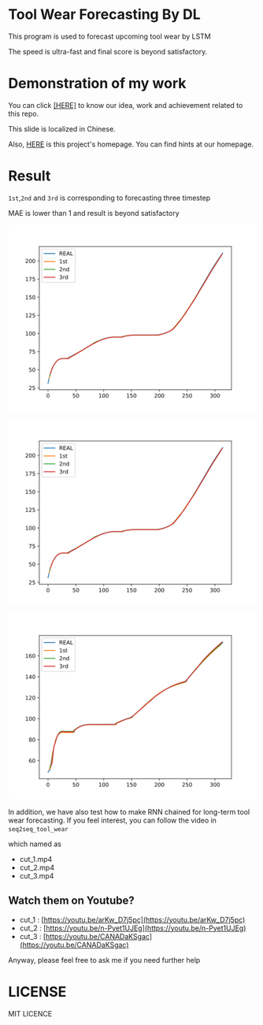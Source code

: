 # Tool Wear Forecasting By DL

This program is used to forecast upcoming tool wear by LSTM

The speed is ultra-fast and final score is beyond satisfactory.

# Demonstration of my work

You can click [[HERE]](demonstration.pdf) to know our idea, work and achievement related to this repo.

This slide is localized in Chinese.

Also, [HERE](https://kidozh.com/projects/rnn_in_prediction_tool_wear/) is this project's homepage. You can find hints at our homepage.

# Result

`1st`,`2nd` and `3rd` is corresponding to forecasting three timestep 

MAE is lower than 1 and result is beyond satisfactory

![First Cut](res/c2.svg)

![First Cut](res/c2.svg)

![First Cut](res/c3.svg)

In addition, we have also test how to make RNN chained for long-term tool wear forecasting. If you feel interest, you can follow the video in `seq2seq_tool_wear`

which named as 

+ cut_1.mp4
+ cut_2.mp4
+ cut_3.mp4

## Watch them on Youtube?

+ cut_1 : [https://youtu.be/arKw_D7j5pc](https://youtu.be/arKw_D7j5pc)
+ cut_2 : [https://youtu.be/n-Pyet1UJEg](https://youtu.be/n-Pyet1UJEg)
+ cut_3 : [https://youtu.be/CANADaKSgac](https://youtu.be/CANADaKSgac)

Anyway, please feel free to ask me if you need further help

# LICENSE

MIT LICENCE
